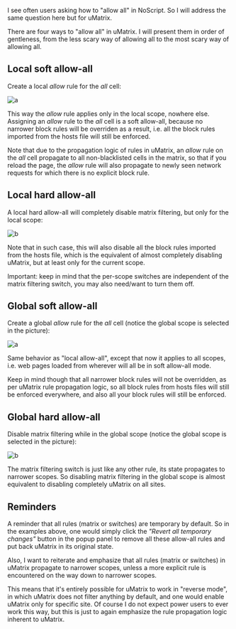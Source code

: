 I see often users asking how to "allow all" in NoScript. So I will address the same question here but for uMatrix.

There are four ways to "allow all" in uMatrix. I will present them in order of gentleness, from the less scary way of allowing all to the most scary way of allowing all.

## Local soft allow-all

Create a local _allow_ rule for the _all_ cell:

![a](https://user-images.githubusercontent.com/585534/33175914-39b16cb4-d02b-11e7-96e9-1750e31774c4.png)

This way the _allow_ rule applies only in the local scope, nowhere else. Assigning an _allow_ rule to the _all_ cell is a soft allow-all, because no narrower block rules will be overriden as a result, i.e. all the block rules imported from the hosts file will still be enforced.

Note that due to the propagation logic of rules in uMatrix, an _allow_ rule on the _all_ cell propagate to all non-blacklisted cells in the matrix, so that if you reload the page, the _allow_ rule will also propagate to newly seen network requests for which there is no explicit block rule.

## Local hard allow-all

A local hard allow-all will completely disable matrix filtering, but only for the local scope:

![b](https://user-images.githubusercontent.com/585534/33176267-7fdf41c4-d02c-11e7-926b-16276b2bf3a2.png)

Note that in such case, this will also disable all the block rules imported from the hosts file, which is the equivalent of almost completely disabling uMatrix, but at least only for the current scope.

Important: keep in mind that the per-scope switches are independent of the matrix filtering switch, you may also need/want to turn them off.

## Global soft allow-all

Create a global _allow_ rule for the _all_ cell (notice the global scope is selected in the picture):

![a](https://user-images.githubusercontent.com/585534/33176486-350de8de-d02d-11e7-8b78-cd60fe16fadf.png)

Same behavior as "local allow-all", except that now it applies to all scopes, i.e. web pages loaded from wherever will all be in soft allow-all mode.

Keep in mind though that all narrower block rules will not be overridden, as per uMatrix rule propagation logic, so all block rules from hosts files will still be enforced everywhere, and also all your block rules will still be enforced.

## Global hard allow-all

Disable matrix filtering while in the global scope (notice the global scope is selected in the picture):

![b](https://user-images.githubusercontent.com/585534/33176919-c85212f4-d02e-11e7-833f-458bf02e2b89.png)

The matrix filtering switch is just like any other rule, its state propagates to narrower scopes. So disabling matrix filtering in the global scope is almost equivalent to disabling completely uMatrix on all sites.

## Reminders

A reminder that all rules (matrix or switches) are temporary by default. So in the examples above, one would simply click the _"Revert all temporary changes"_ button in the popup panel to remove all these allow-all rules and put back uMatrix in its original state.

Also, I want to reiterate and emphasize that all rules (matrix or switches) in uMatrix propagate to narrower scopes, unless a more explicit rule is encountered on the way down to narrower scopes.

This means that it's entirely possible for uMatrix to work in "reverse mode", in which uMatrix does not filter anything by default, and one would enable uMatrix only for specific site. Of course I do not expect power users to ever work this way, but this is just to again emphasize the rule propagation logic inherent to uMatrix.